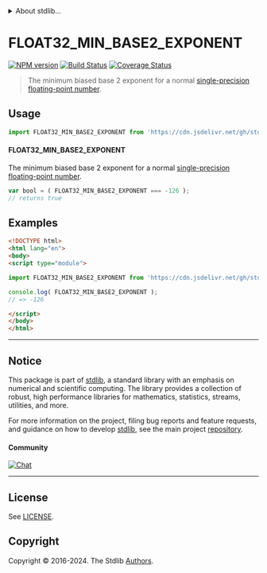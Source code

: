<!--

@license Apache-2.0

Copyright (c) 2024 The Stdlib Authors.

Licensed under the Apache License, Version 2.0 (the "License");
you may not use this file except in compliance with the License.
You may obtain a copy of the License at

   http://www.apache.org/licenses/LICENSE-2.0

Unless required by applicable law or agreed to in writing, software
distributed under the License is distributed on an "AS IS" BASIS,
WITHOUT WARRANTIES OR CONDITIONS OF ANY KIND, either express or implied.
See the License for the specific language governing permissions and
limitations under the License.

-->


<details>
  <summary>
    About stdlib...
  </summary>
  <p>We believe in a future in which the web is a preferred environment for numerical computation. To help realize this future, we've built stdlib. stdlib is a standard library, with an emphasis on numerical and scientific computation, written in JavaScript (and C) for execution in browsers and in Node.js.</p>
  <p>The library is fully decomposable, being architected in such a way that you can swap out and mix and match APIs and functionality to cater to your exact preferences and use cases.</p>
  <p>When you use stdlib, you can be absolutely certain that you are using the most thorough, rigorous, well-written, studied, documented, tested, measured, and high-quality code out there.</p>
  <p>To join us in bringing numerical computing to the web, get started by checking us out on <a href="https://github.com/stdlib-js/stdlib">GitHub</a>, and please consider <a href="https://opencollective.com/stdlib">financially supporting stdlib</a>. We greatly appreciate your continued support!</p>
</details>

# FLOAT32_MIN_BASE2_EXPONENT

[![NPM version][npm-image]][npm-url] [![Build Status][test-image]][test-url] [![Coverage Status][coverage-image]][coverage-url] <!-- [![dependencies][dependencies-image]][dependencies-url] -->

> The minimum biased base 2 exponent for a normal [single-precision floating-point number][ieee754].



<section class="usage">

## Usage

<!-- eslint-disable id-length -->

```javascript
import FLOAT32_MIN_BASE2_EXPONENT from 'https://cdn.jsdelivr.net/gh/stdlib-js/constants-float32-min-base2-exponent@esm/index.mjs';
```

#### FLOAT32_MIN_BASE2_EXPONENT

The minimum biased base 2 exponent for a normal [single-precision floating-point number][ieee754].

<!-- eslint-disable id-length -->

```javascript
var bool = ( FLOAT32_MIN_BASE2_EXPONENT === -126 );
// returns true
```

</section>

<!-- /.usage -->

<section class="examples">

## Examples

<!-- eslint no-undef: "error" -->

<!-- eslint-disable id-length -->

```html
<!DOCTYPE html>
<html lang="en">
<body>
<script type="module">

import FLOAT32_MIN_BASE2_EXPONENT from 'https://cdn.jsdelivr.net/gh/stdlib-js/constants-float32-min-base2-exponent@esm/index.mjs';

console.log( FLOAT32_MIN_BASE2_EXPONENT );
// => -126

</script>
</body>
</html>
```

</section>

<!-- /.examples -->

<!-- C interface documentation. -->



<!-- Section for related `stdlib` packages. Do not manually edit this section, as it is automatically populated. -->

<section class="related">

</section>

<!-- /.related -->

<!-- Section for all links. Make sure to keep an empty line after the `section` element and another before the `/section` close. -->


<section class="main-repo" >

* * *

## Notice

This package is part of [stdlib][stdlib], a standard library with an emphasis on numerical and scientific computing. The library provides a collection of robust, high performance libraries for mathematics, statistics, streams, utilities, and more.

For more information on the project, filing bug reports and feature requests, and guidance on how to develop [stdlib][stdlib], see the main project [repository][stdlib].

#### Community

[![Chat][chat-image]][chat-url]

---

## License

See [LICENSE][stdlib-license].


## Copyright

Copyright &copy; 2016-2024. The Stdlib [Authors][stdlib-authors].

</section>

<!-- /.stdlib -->

<!-- Section for all links. Make sure to keep an empty line after the `section` element and another before the `/section` close. -->

<section class="links">

[npm-image]: http://img.shields.io/npm/v/@stdlib/constants-float32-min-base2-exponent.svg
[npm-url]: https://npmjs.org/package/@stdlib/constants-float32-min-base2-exponent

[test-image]: https://github.com/stdlib-js/constants-float32-min-base2-exponent/actions/workflows/test.yml/badge.svg?branch=main
[test-url]: https://github.com/stdlib-js/constants-float32-min-base2-exponent/actions/workflows/test.yml?query=branch:main

[coverage-image]: https://img.shields.io/codecov/c/github/stdlib-js/constants-float32-min-base2-exponent/main.svg
[coverage-url]: https://codecov.io/github/stdlib-js/constants-float32-min-base2-exponent?branch=main

<!--

[dependencies-image]: https://img.shields.io/david/stdlib-js/constants-float32-min-base2-exponent.svg
[dependencies-url]: https://david-dm.org/stdlib-js/constants-float32-min-base2-exponent/main

-->

[chat-image]: https://img.shields.io/gitter/room/stdlib-js/stdlib.svg
[chat-url]: https://app.gitter.im/#/room/#stdlib-js_stdlib:gitter.im

[stdlib]: https://github.com/stdlib-js/stdlib

[stdlib-authors]: https://github.com/stdlib-js/stdlib/graphs/contributors

[umd]: https://github.com/umdjs/umd
[es-module]: https://developer.mozilla.org/en-US/docs/Web/JavaScript/Guide/Modules

[deno-url]: https://github.com/stdlib-js/constants-float32-min-base2-exponent/tree/deno
[deno-readme]: https://github.com/stdlib-js/constants-float32-min-base2-exponent/blob/deno/README.md
[umd-url]: https://github.com/stdlib-js/constants-float32-min-base2-exponent/tree/umd
[umd-readme]: https://github.com/stdlib-js/constants-float32-min-base2-exponent/blob/umd/README.md
[esm-url]: https://github.com/stdlib-js/constants-float32-min-base2-exponent/tree/esm
[esm-readme]: https://github.com/stdlib-js/constants-float32-min-base2-exponent/blob/esm/README.md
[branches-url]: https://github.com/stdlib-js/constants-float32-min-base2-exponent/blob/main/branches.md

[stdlib-license]: https://raw.githubusercontent.com/stdlib-js/constants-float32-min-base2-exponent/main/LICENSE

[ieee754]: https://en.wikipedia.org/wiki/IEEE_754-1985

<!-- <related-links> -->

<!-- </related-links> -->

</section>

<!-- /.links -->
